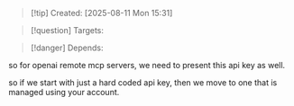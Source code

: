 
>[!tip] Created: [2025-08-11 Mon 15:31]

>[!question] Targets: 

>[!danger] Depends: 

so for openai remote mcp servers, we need to present this api key as well.

so if we start with just a hard coded api key, then we move to one that is managed using your account.